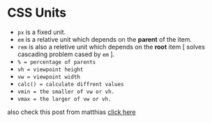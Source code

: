 # CSS Units

- `px` is a fixed unit.
- `em` is a relative unit which depends on the **parent** of the item.
- `rem` is also a reletive unit which depends on the **root** item [ solves cascading problem cased by `em` ]. 
- `% = percentage of parents`
- `vh = viewpoint height`
- `vw = viewpoint width`
- `calc() = calculate diffrent values`
- `vmin = the smaller of vw or vh.`
- `vmax = the larger of vw or vh.`

also check this post from matthias [click here](https://dev.to/matthias/units-in-css-em-rem-pt-px-vw-vh-vmin-vmax-ex-ch-53l0)
